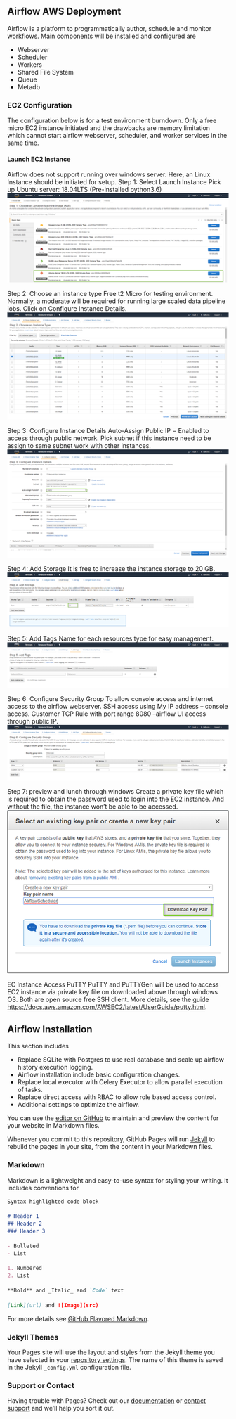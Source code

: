 ## Airflow AWS Deployment
Airflow is a platform to programmatically author, schedule and monitor workflows.
Main components will be installed and configured are
- Webserver
- Scheduler
- Workers
- Shared File System
- Queue
- Metadb

### EC2 Configuration
The configuration below is for a test environment burndown. Only a free micro EC2 instance initiated and the drawbacks are memory limitation which cannot start airflow webserver, scheduler, and worker services in the same time. 

#### Launch EC2 Instance
Airflow does not support running over windows server. Here, an Linux Instance should be initiated for setup.
Step 1: Select Launch Instance
Pick up Ubuntu server: 18.04LTS (Pre-installed python3.6)
![](https://github.com/WOKALO/Airflow-AWS-Deployment/blob/master/Images/Step%201.png)

Step 2: Choose an instance type
Free t2 Micro for testing environment. Normally, a moderate will be required for running large scaled data pipeline jobs. Click on Configure Instance Details.
![](https://github.com/WOKALO/Airflow-AWS-Deployment/blob/master/Images/Step%202.png)


Step 3: Configure Instance Details
Auto-Assign Public IP = Enabled to access through public network. Pick subnet if this instance need to be assign to same subnet work with other instances.
![](https://github.com/WOKALO/Airflow-AWS-Deployment/blob/master/Images/Step%203.png)


Step 4: Add Storage
It is free to increase the instance storage to 20 GB.
![](https://github.com/WOKALO/Airflow-AWS-Deployment/blob/master/Images/Step%204.png)

Step 5: Add Tags
Name for each resources type for easy management.
![](https://github.com/WOKALO/Airflow-AWS-Deployment/blob/master/Images/Step%205.png)

Step 6: Configure Security Group
To allow console access and internet access to the airflow webserver. SSH access using My IP address – console access. Customer TCP Rule with port range 8080 –airflow UI access through public IP. 
![](https://github.com/WOKALO/Airflow-AWS-Deployment/blob/master/Images/Step%206.png)

Step 7: preview and lunch through windows
Create a private key file which is required to obtain the password used to login into the EC2 instance. And without the file, the instance won’t be able to be accessed.
![](https://github.com/WOKALO/Airflow-AWS-Deployment/blob/master/Images/Step%207%20Download%20Key%20Pairs.png)


EC Instance Access PuTTY
PuTTY and PuTTYGen will be used to access EC2 instance via private key file on downloaded above through windows OS. Both are open source free SSH client. More details, see the guide https://docs.aws.amazon.com/AWSEC2/latest/UserGuide/putty.html.

## Airflow Installation
This section includes
- Replace SQLite with Postgres to use real database and scale up airflow history execution logging.
- Airflow installation include basic configuration changes.
- Replace local executor with Celery Executor to allow parallel execution of tasks.
- Replace direct access with RBAC to allow role based access control.
- Additional settings to optimize the airflow.

You can use the [editor on GitHub](https://github.com/WOKALO/aad.io/edit/master/index.md) to maintain and preview the content for your website in Markdown files.

Whenever you commit to this repository, GitHub Pages will run [Jekyll](https://jekyllrb.com/) to rebuild the pages in your site, from the content in your Markdown files.

### Markdown

Markdown is a lightweight and easy-to-use syntax for styling your writing. It includes conventions for

```markdown
Syntax highlighted code block

# Header 1
## Header 2
### Header 3

- Bulleted
- List

1. Numbered
2. List

**Bold** and _Italic_ and `Code` text

[Link](url) and ![Image](src)
```

For more details see [GitHub Flavored Markdown](https://guides.github.com/features/mastering-markdown/).

### Jekyll Themes

Your Pages site will use the layout and styles from the Jekyll theme you have selected in your [repository settings](https://github.com/WOKALO/aad.io/settings). The name of this theme is saved in the Jekyll `_config.yml` configuration file.

### Support or Contact

Having trouble with Pages? Check out our [documentation](https://help.github.com/categories/github-pages-basics/) or [contact support](https://github.com/contact) and we’ll help you sort it out.
